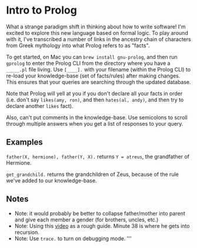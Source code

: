 # Intro to Prolog
What a strange paradigm shift in thinking about how to write software! I'm excited to explore this new language based on formal logic. To play around with it, I've transcribed a number of links in the ancestry chain of characters from Greek mythology into what Prolog refers to as "facts".

To get started, on Mac you can `brew install gnu-prolog`, and then run `gprolog` to enter the Prolog CLI from the directory where you have a `_____.pl` file living. Use `[____].` with your filename (within the Prolog CLI) to re-load your knowledge-base (set of facts/rules) after making changes. This ensures that your queries are searching through the updated database.

Note that Prolog will yell at you if you don't declare all your facts in order (i.e. don't say `likes(amy, ron)`, and then `hates(al, andy)`, and then try to declare another `likes` fact).

Also, can't put comments in the knowledge-base. Use semicolons to scroll through multiple answers when you get a list of responses to your query.

## Examples
`father(X, hermione), father(Y, X).` returns `Y = atreus`, the grandfather of Hermione.

`get_grandchild.` returns the grandchildren of Zeus, because of the rule we've added to our knowledge-base.

## Notes
- Note: it would probably be better to collapse father/mother into parent and give each member a gender (for brothers, uncles, etc.)
- Note: Using this [video](https://www.youtube.com/watch?v=SykxWpFwMGs) as a rough guide. Minute 38 is where he gets into recursion.
- Note: Use `trace.` to turn on debugging mode.
'''
